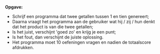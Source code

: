 **Opgave:** 

* Schrijf een programma dat twee getallen tussen 1 en tien genereert;
* Daarna vraagt het programma aan de gebruiker wat hij / zij / hun denkt dat het product is van die twee getallen; 
* Is het juist, verschijnt 'goed zo' en krijg je een punt; 
* Is het fout, dan verschijnt de juiste oplossing. 
* Het programma moet 10 oefeningen vragen en nadien de totaalscore afdrukken. 